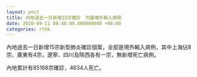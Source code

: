 ```yaml
---
layout: post
title: 內地過去一日新增15宗確診　均屬境外輸入病例
date: 2020-09-11 08:48:09.000000000 +08:00
categories: rthk
---
```


內地過去一日新增15宗新型肺炎確診個案，全部是境外輸入病例，其中上海佔8宗，廣東有4宗，遼寧、四川及陝西各有一宗，無新增死亡病例。

內地累計有85168宗確診，4634人死亡。

